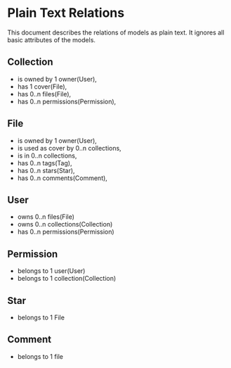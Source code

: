 # Plain Text Relations

This document describes the relations of models as plain text. It ignores all basic attributes of the models.

## Collection

- is owned by 1 owner(User),
- has 1 cover(File),
- has 0..n files(File),
- has 0..n permissions(Permission),

## File

- is owned by 1 owner(User),
- is used as cover by 0..n collections,
- is in 0..n collections,
- has 0..n tags(Tag),
- has 0..n stars(Star),
- has 0..n comments(Comment),

## User

- owns 0..n files(File)
- owns 0..n collections(Collection)
- has 0..n permissions(Permission)

## Permission

- belongs to 1 user(User)
- belongs to 1 collection(Collection)

## Star

- belongs to 1 File

## Comment

- belongs to 1 file

